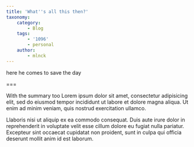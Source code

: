 ```yaml
---
title: 'What''s all this then?'
taxonomy:
    category:
        - Blog
    tags:
        - '1096'
        - personal
    author:
        - mlnck
---
```


<p class="summary">here he comes to save the day</p>

===

With the summary too Lorem ipsum dolor sit amet, consectetur adipisicing elit, sed do eiusmod tempor incididunt ut labore et dolore magna aliqua. Ut enim ad minim veniam, quis nostrud exercitation <a>ullamco</a>.


Llaboris nisi ut aliquip ex ea commodo consequat. Duis aute irure dolor in reprehenderit in voluptate velit esse cillum dolore eu fugiat nulla pariatur. Excepteur sint occaecat cupidatat non proident, sunt in culpa qui officia deserunt mollit anim id est laborum.
